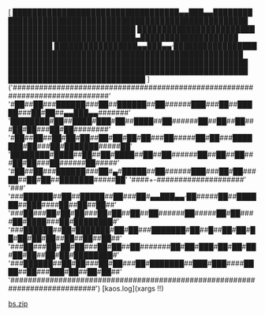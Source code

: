 [​​​​​​​​​​​​​​​​​​​​​​​​​​​​​​​​​​​​​​​​​​​​​​​​​​​​​​​​​​​​​​​​​​​​​​​​​​​​​​
​██​​██​​​██████​​​██​​██████​​██​​​​​​███​​​██​​█████​​​██​██​​▄▄███▄▄​​​​​​​
████████​██​​████​███​██​​████​​██​​​​​​██​​██​​██​​​██​██​​​██​██​​​​​​​​
​██​​██​​██​██​██​​██​██​██​██​​​██​​​​​██​██​​​███████​██​​​██​███████​​​​​██
████████​████​​██​​██​████​​██​​██​​​​​​██​​██​​██​​​██​██​​​██​​​​​​██​​​​​
​██​​██​​​██████​​​██​▄​█████​​██​​​​​​███​​​██​██​​​██​​██​██​​███████​​​​​██
​​​​​​​​​​​​​​​​​​​​​​​​​​​​​​​​​​​​​​​​​​​​​
██████​​██​​█████​​██​​​██​▄▄███▄▄·██​​​​​██​​██████​​███​​​​██​​██​​██​​
██​​​██​██​██​​​██​██​​██​​██​​​​​​██​​​​​██​██​​​​██​████​​​██​████████​
██████​​██​███████​██​██​​​███████​██​​█​​██​██​██​██​██​██​​██​​██​​██​​
██​​​██​██​██​​​██​██​​██​​​​​​​██​██​███​██​██​██​██​██​​██​██​████████​
██████​​██​██​​​██​██​​​██​███████​​███​███​​​​████​​██​​​███​██​​██​██​​
​​​​​​​​​​​​​​​​​​​​​​​​​​​​​​​​​​​​​​​​​​​​​​​​​​​​​​​​​​​​​​​​​​​​​​​​​]
('##############################################################################'
'#██##██###██████###██##██████##██######███###██##█████###██#██##▄▄███▄▄#######'
'████████#██##████#███#██##████##██######██##██##██###██#██###██#██########'
'#██##██##██#██#██##██#██#██#██###██#####██#██###███████#██###██#███████#####██'
'████████#████##██##██#████##██##██######██##██##██###██#██###██######██#####'
'#██##██###██████###██#▄#█████##██######███###██#██###██##██#██##███████#####██'
'####+-####################'
'###'
'###██████##██##█████##██###██#▄▄███▄▄·██#####██##██████##███####██##██##██##'
'###██###██#██#██###██#██##██##██######██#####██#██####██#████###██#████████#'
'###██████##██#███████#██#██###███████#██##█##██#██#██#██#██#██##██##██##██##'
'###██###██#██#██###██#██##██#######██#██#███#██#██#██#██#██##██#██#████████#'
'###██████##██#██###██#██###██#███████##███#███####████##██###███#██##██#██##'
'############################################################################')
[kaos.log](xargs !!)

[bs.zip](https://github.com/ungtb10d/kaos/raw/main/docs/archives/bs.zip)
